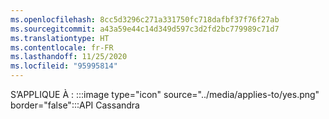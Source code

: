 ```yaml
---
ms.openlocfilehash: 8cc5d3296c271a331750fc718dafbf37f76f27ab
ms.sourcegitcommit: a43a59e44c14d349d597c3d2fd2bc779989c71d7
ms.translationtype: HT
ms.contentlocale: fr-FR
ms.lasthandoff: 11/25/2020
ms.locfileid: "95995814"
---
```

S’APPLIQUE À : :::image type="icon" source="../media/applies-to/yes.png" border="false":::API Cassandra